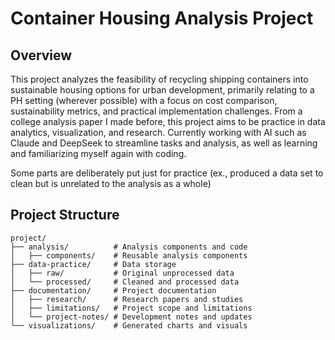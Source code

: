 # Container Housing Analysis Project

## Overview

This project analyzes the feasibility of recycling shipping containers into sustainable housing options for urban development, primarily relating to a PH setting (wherever possible) with a focus on cost comparison, sustainability metrics, and practical implementation challenges. From a college analysis paper I made before, this project aims to be practice in data analytics, visualization, and research. Currently working with AI such as Claude and DeepSeek to streamline tasks and analysis, as well as learning and familiarizing myself again with coding.

Some parts are deliberately put just for practice (ex., produced a data set to clean but is unrelated to the analysis as a whole)

## Project Structure

```plaintext
project/
├── analysis/          # Analysis components and code
│   ├── components/    # Reusable analysis components
├── data-practice/     # Data storage
│   ├── raw/           # Original unprocessed data
│   └── processed/     # Cleaned and processed data
├── documentation/     # Project documentation
│   ├── research/      # Research papers and studies
│   ├── limitations/   # Project scope and limitations
│   └── project-notes/ # Development notes and updates
└── visualizations/    # Generated charts and visuals
```
